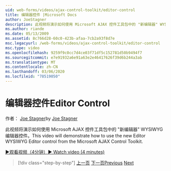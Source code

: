 ```yaml
---
uid: web-forms/videos/ajax-control-toolkit/editor-control
title: 编辑器控件 |Microsoft Docs
author: JoeStagner
description: 此视频将演示如何使用 Microsoft AJAX 控件工具包中的 "新编辑器" WYSIWYG 编辑器控件。
ms.author: riande
ms.date: 05/13/2009
ms.assetid: 8c766d28-60c0-423b-afaa-7cb2a93f8d7e
msc.legacyurl: /web-forms/videos/ajax-control-toolkit/editor-control
msc.type: video
ms.openlocfilehash: 9259f9c0cc7d4ce03f71df5c152781d50b9494f7
ms.sourcegitcommit: e7e91932a6e91a63e2e46417626f39d6b244a3ab
ms.translationtype: MT
ms.contentlocale: zh-CN
ms.lasthandoff: 03/06/2020
ms.locfileid: "78519050"
---
```

# <a name="editor-control"></a><span data-ttu-id="18221-103">编辑器控件</span><span class="sxs-lookup"><span data-stu-id="18221-103">Editor Control</span></span>

<span data-ttu-id="18221-104">作者： [Joe Stagner](https://github.com/JoeStagner)</span><span class="sxs-lookup"><span data-stu-id="18221-104">by [Joe Stagner](https://github.com/JoeStagner)</span></span>

<span data-ttu-id="18221-105">此视频将演示如何使用 Microsoft AJAX 控件工具包中的 "新编辑器" WYSIWYG 编辑器控件。</span><span class="sxs-lookup"><span data-stu-id="18221-105">This video will demonstrate how to use the new Editor WYSIWYG Editor control from the Microsoft AJAX Control Toolkit.</span></span>

[<span data-ttu-id="18221-106">&#9654;观看视频（4分钟）</span><span class="sxs-lookup"><span data-stu-id="18221-106">&#9654; Watch video (4 minutes)</span></span>](https://channel9.msdn.com/Blogs/ASP-NET-Site-Videos/editor-control)

> [!div class="step-by-step"]
> <span data-ttu-id="18221-107">[上一页](combo-box.md)
> [下一页](editor-control-custom.md)</span><span class="sxs-lookup"><span data-stu-id="18221-107">[Previous](combo-box.md)
[Next](editor-control-custom.md)</span></span>

